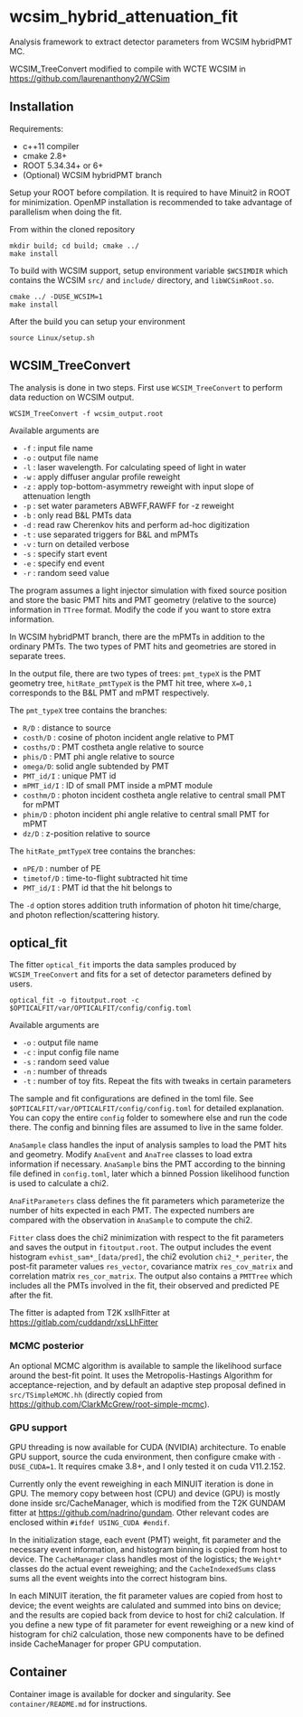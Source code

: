 # wcsim_hybrid_attenuation_fit

Analysis framework to extract detector parameters from WCSIM hybridPMT MC.

WCSIM_TreeConvert modified to compile with WCTE WCSIM in https://github.com/laurenanthony2/WCSim

## Installation

Requirements:
- c++11 compiler
- cmake 2.8+
- ROOT 5.34.34+ or 6+
- (Optional) WCSIM hybridPMT branch

Setup your ROOT before compilation. It is required to have Minuit2 in ROOT for minimization. OpenMP installation is recommended to take advantage of parallelism when doing the fit.

From within the cloned repository

```
mkdir build; cd build; cmake ../
make install
```

To build with WCSIM support, setup environment variable `$WCSIMDIR` which contains the WCSIM `src/` and `include/` directory, and `libWCSimRoot.so`.

```
cmake ../ -DUSE_WCSIM=1
make install
```

After the build you can setup your environment

```
source Linux/setup.sh
```
  
## WCSIM_TreeConvert

The analysis is done in two steps. First use `WCSIM_TreeConvert` to perform data reduction on WCSIM output.
```
WCSIM_TreeConvert -f wcsim_output.root 
```
Available arguments are
- `-f` : input file name
- `-o` : output file name
- `-l` : laser wavelength. For calculating speed of light in water
- `-w` : apply diffuser angular profile reweight
- `-z` : apply top-bottom-asymmetry reweight with input slope of attenuation length
- `-p` : set water parameters ABWFF,RAWFF for -z reweight
- `-b` : only read B&L PMTs data
- `-d` : read raw Cherenkov hits and perform ad-hoc digitization
- `-t` : use separated triggers for B&L and mPMTs
- `-v` : turn on detailed verbose
- `-s` : specify start event
- `-e` : specify end event
- `-r` : random seed value

The program assumes a light injector simulation with fixed source position and store the basic PMT hits and PMT geometry (relative to the source) information in `TTree` format. Modify the code if you want to store extra information.

In WCSIM hybridPMT branch, there are the mPMTs in addition to the ordinary PMTs. The two types of PMT hits and geometries are stored in separate trees.

In the output file, there are two types of trees: `pmt_typeX` is the PMT geometry tree, `hitRate_pmtTypeX` is the PMT hit tree, where `X=0,1` corresponds to the B&L PMT and mPMT respectively.

The `pmt_typeX` tree contains the branches:
- `R/D` : distance to source 
- `costh/D` : cosine of photon incident angle relative to PMT
- `cosths/D` : PMT costheta angle relative to source
- `phis/D` : PMT phi angle relative to source
- `omega/D`: solid angle subtended by PMT
- `PMT_id/I` : unique PMT id
- `mPMT_id/I` : ID of small PMT inside a mPMT module
- `costhm/D` : photon incident costheta angle relative to central small PMT for mPMT
- `phim/D` : photon incident phi angle relative to central small PMT for mPMT
- `dz/D` : z-position relative to source

The `hitRate_pmtTypeX` tree contains the branches:
- `nPE/D` : number of PE
- `timetof/D` : time-to-flight subtracted hit time
- `PMT_id/I` : PMT id that the hit belongs to

The `-d` option stores addition truth information of photon hit time/charge, and photon reflection/scattering history.

## optical_fit

The fitter `optical_fit` imports the data samples produced by `WCSIM_TreeConvert` and fits for a set of detector parameters defined by users.
```
optical_fit -o fitoutput.root -c $OPTICALFIT/var/OPTICALFIT/config/config.toml
```
Available arguments are
- `-o` : output file name
- `-c` : input config file name
- `-s` : random seed value
- `-n` : number of threads 
- `-t` : number of toy fits. Repeat the fits with tweaks in certain parameters

The sample and fit configurations are defined in the toml file. See `$OPTICALFIT/var/OPTICALFIT/config/config.toml` for detailed explanation. You can copy the entire `config` folder to somewhere else and run the code there. The config and binning files are assumed to live in the same folder.

`AnaSample` class handles the input of analysis samples to load the PMT hits and geometry. Modify `AnaEvent` and `AnaTree` classes to load extra information if necessary. `AnaSample` bins the PMT according to the binning file defined in `config.toml`, later which a binned Possion likelihood function is used to calculate a chi2.

`AnaFitParameters` class defines the fit parameters which parameterize the number of hits expected in each PMT. The expected numbers are compared with the observation in `AnaSample` to compute the chi2.

`Fitter` class does the chi2 minimization with respect to the fit parameters and saves the output in `fitoutput.root`. The output includes the event histogram `evhist_sam*_[data/pred]`, the chi2 evolution `chi2_*_periter`, the post-fit parameter values `res_vector`, covariance matrix `res_cov_matrix` and correlation matrix `res_cor_matrix`. The output also contains a `PMTTree` which includes all the PMTs involved in the fit, their observed and predicted PE after the fit.

The fitter is adapted from T2K xsllhFitter at https://gitlab.com/cuddandr/xsLLhFitter

### MCMC posterior
An optional MCMC algorithm is available to sample the likelihood surface around the best-fit point. It uses the Metropolis-Hastings Algorithm for acceptance-rejection, and by default an adaptive step proposal defined in `src/TSimpleMCMC.hh` (directly copied from https://github.com/ClarkMcGrew/root-simple-mcmc).

### GPU support
GPU threading is now available for CUDA (NVIDIA) architecture. To enable GPU support, source the cuda environment, then configure cmake with `-DUSE_CUDA=1`. It requires cmake 3.8+, and I only tested it on cuda V11.2.152.

Currently only the event reweighing in each MINUIT iteration is done in GPU. The memory copy between host (CPU) and device (GPU) is mostly done inside src/CacheManager, which is modified from the T2K GUNDAM fitter at https://github.com/nadrino/gundam. Other relevant codes are enclosed within `#ifdef USING_CUDA #endif`.

In the initialization stage, each event (PMT) weight, fit parameter and the necessary event information, and histogram binning is copied from host to device. The `CacheManager` class handles most of the logistics; the `Weight*` classes do the actual event reweighing; and the `CacheIndexedSums` class sums all the event weights into the correct histogram bins.

In each MINUIT iteration, the fit parameter values are copied from host to device; the event weights are calulated and summed into bins on device; and the results are copied back from device to host for chi2 calculation. If you define a new type of fit parameter for event reweighing or a new kind of histogram for chi2 calculation, those new components have to be defined inside CacheManager for proper GPU computation.

## Container
Container image is available for docker and singularity. See `container/README.md` for instructions.
